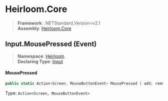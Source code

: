 # Heirloom.Core

> **Framework**: .NETStandard,Version=v2.1  
> **Assembly**: [Heirloom.Core][0]

## Input.MousePressed (Event)

> **Namespace**: [Heirloom][0]  
> **Declaring Type**: [Input][1]

#### MousePressed

```cs
public static Action<Screen, MouseButtonEvent> MousePressed { add; remove; }
```

Type: `Action<Screen, MouseButtonEvent>`

[0]: ../../../Heirloom.Core.md
[1]: ../Input.md
